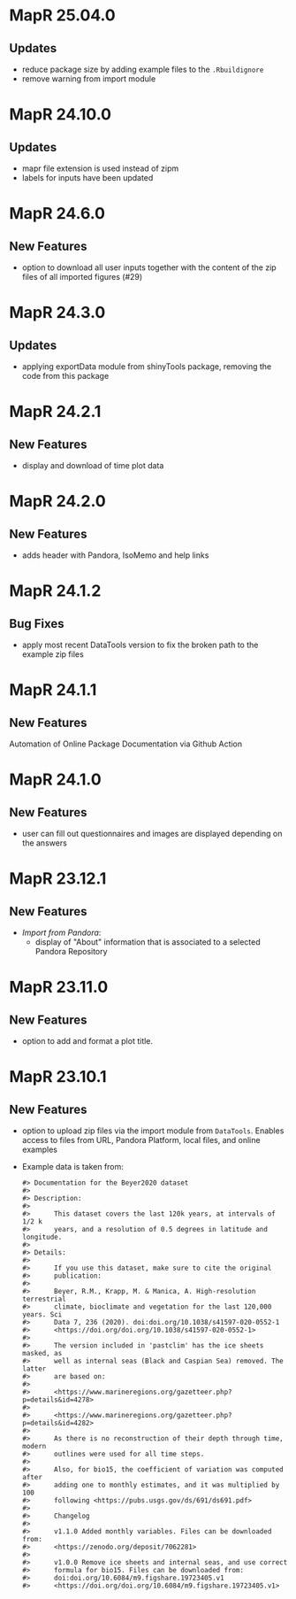 # MapR 25.04.0
## Updates
- reduce package size by adding example files to the `.Rbuildignore`
- remove warning from import module

# MapR 24.10.0

## Updates
- mapr file extension is used instead of zipm
- labels for inputs have been updated

# MapR 24.6.0

## New Features
- option to download all user inputs together with the content of the zip files of all imported
  figures (#29)

# MapR 24.3.0

## Updates
- applying exportData module from shinyTools package, removing the code from this package

# MapR 24.2.1

## New Features
- display and download of time plot data

# MapR 24.2.0

## New Features
- adds header with Pandora, IsoMemo and help links

# MapR 24.1.2

## Bug Fixes
- apply most recent DataTools version to fix the broken path to the example zip files

# MapR 24.1.1

## New Features

Automation of Online Package Documentation via Github Action

# MapR 24.1.0

## New Features
- user can fill out questionnaires and images are displayed depending on the answers

# MapR 23.12.1

## New Features
- _Import from Pandora_: 
  - display of "About" information that is associated to a selected Pandora Repository

# MapR 23.11.0

## New Features
- option to add and format a plot title.

# MapR 23.10.1

## New Features
- option to upload zip files via the import module from `DataTools`. Enables access to 
  files from URL, Pandora Platform, local files, and online examples
- Example data is taken from:

    ```
    #> Documentation for the Beyer2020 dataset
    #> 
    #> Description:
    #> 
    #>      This dataset covers the last 120k years, at intervals of 1/2 k
    #>      years, and a resolution of 0.5 degrees in latitude and longitude.
    #> 
    #> Details:
    #> 
    #>      If you use this dataset, make sure to cite the original
    #>      publication:
    #> 
    #>      Beyer, R.M., Krapp, M. & Manica, A. High-resolution terrestrial
    #>      climate, bioclimate and vegetation for the last 120,000 years. Sci
    #>      Data 7, 236 (2020). doi:doi.org/10.1038/s41597-020-0552-1
    #>      <https://doi.org/doi.org/10.1038/s41597-020-0552-1>
    #> 
    #>      The version included in 'pastclim' has the ice sheets masked, as
    #>      well as internal seas (Black and Caspian Sea) removed. The latter
    #>      are based on:
    #> 
    #>      <https://www.marineregions.org/gazetteer.php?p=details&id=4278>
    #> 
    #>      <https://www.marineregions.org/gazetteer.php?p=details&id=4282>
    #> 
    #>      As there is no reconstruction of their depth through time, modern
    #>      outlines were used for all time steps.
    #> 
    #>      Also, for bio15, the coefficient of variation was computed after
    #>      adding one to monthly estimates, and it was multiplied by 100
    #>      following <https://pubs.usgs.gov/ds/691/ds691.pdf>
    #> 
    #>      Changelog
    #> 
    #>      v1.1.0 Added monthly variables. Files can be downloaded from:
    #>      <https://zenodo.org/deposit/7062281>
    #> 
    #>      v1.0.0 Remove ice sheets and internal seas, and use correct
    #>      formula for bio15. Files can be downloaded from:
    #>      doi:doi.org/10.6084/m9.figshare.19723405.v1
    #>      <https://doi.org/doi.org/10.6084/m9.figshare.19723405.v1>
    ```
